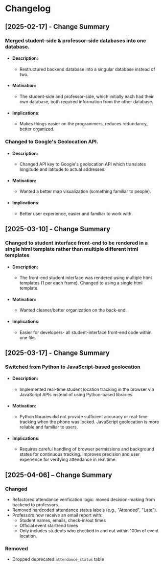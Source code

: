 # Changelog

## [2025-02-17] - Change Summary
### Merged student-side & professor-side databases into one database.
- #### Description:
    - Restructured backend database into a singular database instead of two.
- #### Motivation:
    - The student-side and professor-side, which initially each had their own database, both required information from the other database.
- #### Implications:
    - Makes things easier on the programmers, reduces redundancy, better organized.

### Changed to Google's Geolocation API.
- #### Description:
    - Changed API key to Google's geolocation API which translates longitude and latitude to actual addresses.
- #### Motivation:
    - Wanted a better map visualization (something familiar to people).
- #### Implications:
    - Better user experience, easier and familiar to work with.

## [2025-03-10] - Change Summary
### Changed to student interface front-end to be rendered in a single html template rather than multiple different html templates
- #### Description:
    - The front-end student interface was rendered using multiple html templates (1 per each frame). Changed to using a single html template.
- #### Motivation:
    - Wanted cleaner/better organization on the back-end.
- #### Implications:
    - Easier for developers- all student-interface front-end code within one file.

## [2025-03-17] - Change Summary
### Switched from Python to JavaScript-based geolocation
- #### Description:
  - Implemented real-time student location tracking in the browser via JavaScript APIs instead of using Python-based libraries.
- #### Motivation:
  - Python libraries did not provide sufficient accuracy or real-time tracking when the phone was locked. JavaScript geolocation is more reliable and familiar to users.
- #### Implications:
  - Requires careful handling of browser permissions and background states for continuous tracking. Improves precision and user experience for verifying attendance in real time.


## [2025-04-06] – Change Summary
### Changed
- Refactored attendance verification logic: moved decision-making from backend to professors.
- Removed hardcoded attendance status labels (e.g., "Attended", "Late").
- Professors now receive an email report with:
  - Student names, emails, check-in/out times
  - Official event start/end times
  - Only includes students who checked in and out within 100m of event location.
### Removed
- Dropped deprecated `attendance_status` table
